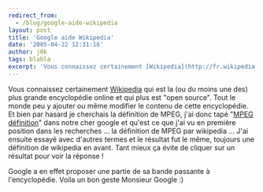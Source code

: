 ```yaml
---
redirect_from:
  - /blog/google-aide-wikipedia
layout: post
title: 'Google aide Wikipedia'
date: '2005-04-22 12:31:16'
author: j0k
tags: blabla
excerpt: 'Vous connaissez certainement [Wikipedia](http://fr.wikipedia.org/wiki/Accueil) qui est la (ou du moins une des) plus grande encyclopédie online et qui plus est "open source". Tout le monde peu y ajouter ou même modifier le contenu de cette encyclopédie.   )   Et bien par hasard je cherchais la définition de MPEG, j''ai donc tapé "[MPEG      ...'
---
```


Vous connaissez certainement [Wikipedia](http://fr.wikipedia.org/wiki/Accueil) qui est la (ou du moins une des) plus grande encyclopédie online et qui plus est "open source". Tout le monde peu y ajouter ou même modifier le contenu de cette encyclopédie.      Et bien par hasard je cherchais la définition de MPEG, j'ai donc tapé "[MPEG définition](http://www.google.fr/search?hl=fr&c2coff=1&client=firefox-a&rls=org.mozilla%3Afr%3Aofficial&q=MPEG+definition&btnG=Rechercher&meta=)" dans notre cher google et qu'est ce que j'ai vu en première position dans les recherches ... la définition de MPEG par wikipedia ... J'ai ensuite essayé avec d'autres termes et le résultat fut le même, toujours une définition de wikipedia en avant. Tant mieux ça évite de cliquer sur un résultat pour voir la réponse !

Google a en effet proposer une partie de sa bande passante à l'encyclopédie.   Voila un bon geste Monsieur Google :)
